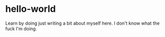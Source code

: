 # hello-world
Learn by doing
just writing a bit about myself here. I don't know what the fuck I'm doing.
